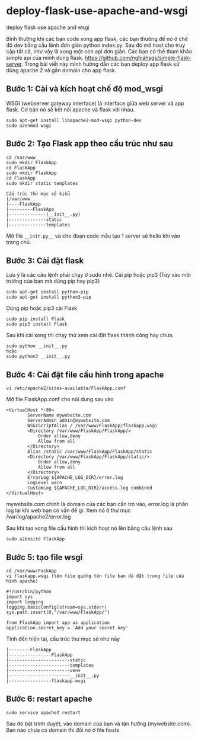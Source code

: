 # deploy-flask-use-apache-and-wsgi
deploy flask use apache and wsgi

Bình thường khi các bạn code xong app flask, các bạn thường để nó ở chế độ dev bằng cầu lệnh đơn giản python index.py. Sau đó mở host cho truy cập tất cả, như vậy là xong một con api đơn giản. Các bạn có thể tham khảo simple api của mình dùng flask. https://github.com/nghiahsgs/simple-flask-server. Trong bài viết này mình hướng dẫn các bạn deploy app flask sử dùng apache 2 và gắn domain cho app flask.

## Bước 1: Cài và kích hoạt chế độ mod_wsgi
WSGI (webserver gateway interface) là interface giữa web server và app flask. Cơ bản nó sẽ kết nối apache và flask với nhau.
```
sudo apt-get install libapache2-mod-wsgi python-dev
sudo a2enmod wsgi
```

## Bước 2: Tạo Flask app theo cấu trúc như sau
```
cd /var/www
sudo mkdir FlaskApp
cd FlaskApp
sudo mkdir FlaskApp
cd FlaskApp
sudo mkdir static templates
```
```
Cấu trúc thư mục sẽ kiểu 
|/var/www
|----FlaskApp
|---------FlaskApp
|--------------(__init__.py)
|--------------static
|--------------templates
```


Mở file ```__init.py__``` và cho đoạn code mẫu tạo 1 server sẽ hello khi vào trang chủ.

## Bước 3: Cài đặt flask
Lưu ý là các câu lệnh phải chạy ở sudo nhé.
Cài pip hoặc pip3 (Tùy vào môi trường của bạn mà dùng pip hay pip3)
```
sudo apt-get install python-pip 
sudo apt-get install python3-pip
```

Dùng pip hoặc pip3 cài Flask
```
sudo pip install Flask 
sudo pip3 install Flask 
```

Sau khi cài xong thì chạy thử xem cài đặt flask thành công hay chưa.
```
sudo python __init__.py 
hoặc
sudo python3 __init__.py
```

## Bước 4: Cài đặt file cấu hình trong apache
```
vi /etc/apache2/sites-available/FlaskApp.conf
```
Mở file FlaskApp.conf cho nội dung sau vào

```
<VirtualHost *:80>
		ServerName mywebsite.com
		ServerAdmin admin@mywebsite.com
		WSGIScriptAlias / /var/www/FlaskApp/flaskapp.wsgi
		<Directory /var/www/FlaskApp/FlaskApp/>
			Order allow,deny
			Allow from all
		</Directory>
		Alias /static /var/www/FlaskApp/FlaskApp/static
		<Directory /var/www/FlaskApp/FlaskApp/static/>
			Order allow,deny
			Allow from all
		</Directory>
		ErrorLog ${APACHE_LOG_DIR}/error.log
		LogLevel warn
		CustomLog ${APACHE_LOG_DIR}/access.log combined
</VirtualHost>
```
mywebsite.com chính là domain của các bạn cần trỏ vào, error.log là phần log lại khi web bạn có vấn đề gì. Xem nó ở thư mục /var/log/apache2/error.log

Sau khi tạo xong file cấu hình thì kích hoạt nó lên bằng câu lệnh sau
```
sudo a2ensite FlaskApp
```

## Bước 5: tạo file wsgi
```
cd /var/www/FaskApp
vi flaskapp.wsgi (tên file giống tên file bạn đã đặt trong file cấu hình apache)
```

```
#!/usr/bin/python
import sys
import logging
logging.basicConfig(stream=sys.stderr)
sys.path.insert(0,"/var/www/FlaskApp/")

from FlaskApp import app as application
application.secret_key = 'Add your secret key'
```

Tính đến hiện tại, cấu trúc thư mục sẽ như này
```
|--------FlaskApp
|----------------FlaskApp
|-----------------------static
|-----------------------templates
|-----------------------venv
|-----------------------__init__.py
|----------------flaskapp.wsgi
```
## Bước 6: restart apache
```
sudo service apache2 restart 
```
Sau đó bật trình duyệt, vào domain của bạn và tận hưởng (mywebsite.com). Bạn nào chưa có domain thì đổi nó ở file hosts
